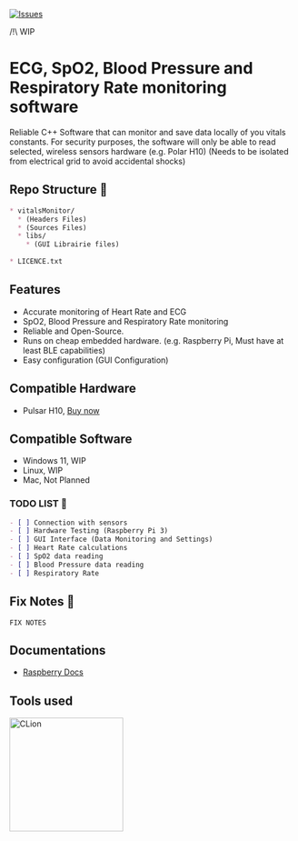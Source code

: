 [![Issues](https://img.shields.io/github/issues-raw/NewMaxT/vitalsMonitor?label=Issues&style=for-the-badge)]()

/!\ WIP

# ECG, SpO2, Blood Pressure and Respiratory Rate monitoring software

Reliable C++ Software that can monitor and save data locally of you vitals constants.
For security purposes, the software will only be able to read selected, wireless sensors hardware (e.g. Polar H10) (Needs to be isolated from electrical grid to avoid accidental shocks)

## Repo Structure :open_file_folder:

```markdown
* vitalsMonitor/
  * (Headers Files)
  * (Sources Files)
  * libs/
    * (GUI Librairie files)
 
* LICENCE.txt
```


## Features

- Accurate monitoring of Heart Rate and ECG
- SpO2, Blood Pressure and Respiratory Rate monitoring 
- Reliable and Open-Source.
- Runs on cheap embedded hardware. (e.g. Raspberry Pi, Must have at least BLE capabilities)
- Easy configuration (GUI Configuration)

## Compatible Hardware

- Pulsar H10, [Buy now](https://www.polar.com/ca-fr/sensors/h10)

## Compatible Software

- Windows 11, WIP
- Linux, WIP
- Mac, Not Planned

### TODO LIST :pushpin:

```markdown
- [ ] Connection with sensors
- [ ] Hardware Testing (Raspberry Pi 3)
- [ ] GUI Interface (Data Monitoring and Settings)
- [ ] Heart Rate calculations
- [ ] SpO2 data reading
- [ ] Blood Pressure data reading
- [ ] Respiratory Rate
```

## Fix Notes :loudspeaker:

```
FIX NOTES
```

## Documentations

 - [Raspberry Docs](https://www.raspberrypi.com/documentation/)

## Tools used
<div width="100%">
 <a href="https://jetbrains.com"><img src="https://resources.jetbrains.com/storage/products/company/brand/logos/CLion.png" alt="CLion" height="200px"/></a>
</div>
